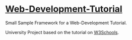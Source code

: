 # [Web-Development-Tutorial](https://hanshar.github.io/Web-Development-Tutorial/)
Small Sample Framework for a Web-Development Tutorial.

University Project based on the tutorial on [W3Schools](https://www.w3schools.com/html/default.asp).
